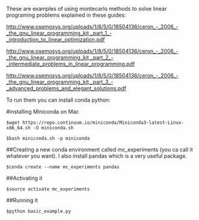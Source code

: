These are examples of using montecarlo methods to solve linear programing problems explained in these guides:

 http://www.osemosys.org/uploads/1/8/5/0/18504136/ceron_-_2006_-_the_gnu_linear_programming_kit,_part_1_-_introduction_to_linear_optimization.pdf

 http://www.osemosys.org/uploads/1/8/5/0/18504136/ceron_-_2006_-_the_gnu_linear_programming_kit,_part_2_-_intermediate_problems_in_linear_programming.pdf

 http://www.osemosys.org/uploads/1/8/5/0/18504136/ceron_-_2006_-_the_gnu_linear_programming_kit,_part_3_-_advanced_problems_and_elegant_solutions.pdf


To run them you can install conda python:

#installing Miniconda on Mac

    $wget https://repo.continuum.io/miniconda/Miniconda3-latest-Linux-x86_64.sh -O miniconda.sh

    $bash miniconda.sh -p miniconda

##Creating a new conda environment called mc_experiments (you ca call it whatever you want). I also install pandas which is a very useful package.

    $conda create --name mc_experiments pandas

##Activating it

    $source activate mc_experiments

##Running it

    $python basic_example.py
